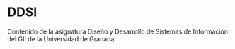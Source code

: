 # DDSI
Contenido de la asignatura Diseño y Desarrollo de Sistemas de Información del GII de la Universidad de Granada
